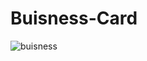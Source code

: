 # Buisness-Card
![buisness](https://github.com/uveshAhmad/Buisness-Card/assets/115268659/3db88403-5fae-49bd-9e42-70ac66851c4f)

